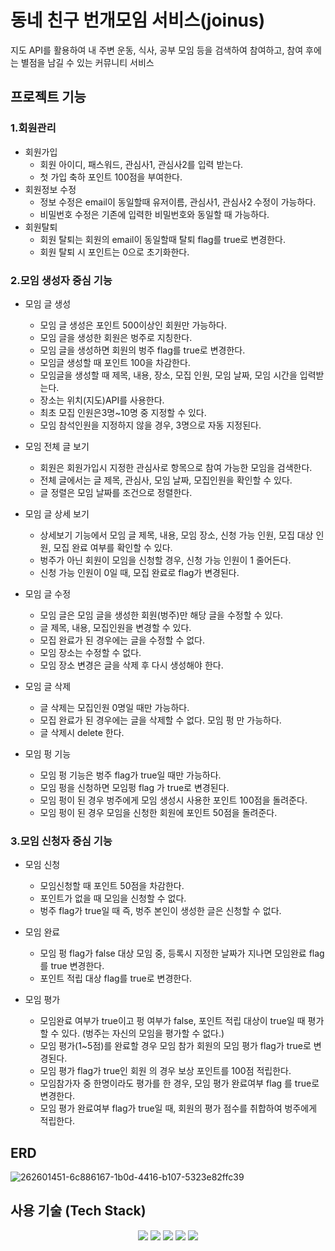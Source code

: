 # 동네 친구 번개모임 서비스(joinus)
지도 API를 활용하여 내 주변 운동, 식사, 공부 모임 등을 검색하여 참여하고, 참여 후에는 별점을 남길 수 있는 커뮤니티 서비스


## 프로젝트 기능
### 1.회원관리
* 회원가입
  	* 회원 아이디, 패스워드, 관심사1, 관심사2를 입력 받는다.
  	* 첫 가입 축하 포인트 100점을 부여한다.
* 회원정보 수정
  	* 정보 수정은 email이 동일할때 유저이름, 관심사1, 관심사2 수정이 가능하다.
  	* 비밀번호 수정은 기존에 입력한 비밀번호와 동일할 때 가능하다.
* 회원탈퇴
  	* 회원 탈퇴는 회원의 email이 동일할때 탈퇴 flag를 true로 변경한다.
  	* 회원 탈퇴 시 포인트는 0으로 초기화한다.



### 2.모임 생성자 중심 기능
* 모임 글 생성
	* 모임 글 생성은 포인트 500이상인 회원만 가능하다.
  	* 모임 글을 생성한 회원은 벙주로 지칭한다.
  	* 모임 글을 생성하면 회원의 벙주 flag를 true로 변경한다.
   	* 모임글 생성할 때 포인트 100을 차감한다.
   	* 모임글을 생성할 때 제목, 내용, 장소, 모집 인원, 모임 날짜, 모임 시간을 입력받는다.
   	* 장소는 위치(지도)API를 사용한다.
   	* 최초 모집 인원은3명~10명 중 지정할 수 있다.
   	* 모임 참석인원을 지정하지 않을 경우, 3명으로 자동 지정된다.
   	  
*  모임 전체 글 보기
	* 회원은 회원가입시 지정한 관심사로 항목으로 참여 가능한 모임을 검색한다.
   	* 전체 글에서는 글 제목, 관심사, 모임 날짜, 모집인원을 확인할 수 있다.
   	* 글 정렬은 모임 날짜를 조건으로 정렬한다.
   	  
*  모임 글 상세 보기
  	* 상세보기 기능에서 모임 글 제목, 내용, 모임 장소, 신청 가능 인원, 모집 대상 인원, 모집 완료 여부를 확인할 수 있다.
	* 벙주가 아닌 회원이 모임을 신청할 경우, 신청 가능 인원이 1 줄어든다.
   	* 신청 가능 인원이 0일 때, 모집 완료로 flag가 변경된다.
     
*  모임 글 수정
	* 모임 글은 모임 글을 생성한 회원(벙주)만 해당 글을 수정할 수 있다.
   	* 글 제목, 내용, 모집인원을 변경할 수 있다. 
	* 모집 완료가 된 경우에는 글을 수정할 수 없다.
   	* 모임 장소는 수정할 수 없다.
   	* 모임 장소 변경은 글을 삭제 후 다시 생성해야 한다.
   	  
* 모임 글 삭제
  	* 글 삭제는 모집인원 0명일 때만 가능하다.
  	* 모집 완료가 된 경우에는 글을 삭제할 수 없다. 모임 펑 만 가능하다.
  	* 글 삭제시 delete 한다.
  	  
* 모임 펑 기능
	* 모임 펑 기능은 벙주 flag가 true일 때만 가능하다.
	* 모임 펑을 신청하면 모임펑 flag 가 true로 변경된다.
	* 모임 펑이 된 경우 벙주에게 모임 생성시 사용한 포인트 100점을 돌려준다.
	* 모임 펑이 된 경우 모임을 신청한 회원에 포인트 50점을 돌려준다.
   

### 3.모임 신청자 중심 기능
* 모임 신청
	* 모임신청할 때 포인트 50점을 차감한다.
	* 포인트가 없을 때 모임을 신청할 수 없다.
	* 벙주 flag가 true일 때 즉, 벙주 본인이 생성한 글은 신청할 수 없다.

* 모임 완료
	* 모임 펑 flag가 false 대상 모임 중, 등록시 지정한 날짜가 지나면 모임완료 flag를 true 변경한다.
	* 포인트 적립 대상 flag를 true로 변경한다.
   
 * 모임 평가
	* 모임완료 여부가 true이고 펑 여부가 false, 포인트 적립 대상이 true일 때 평가 할 수 있다. (벙주는 자신의 모임을 평가할 수 없다.)
	* 모임 평가(1~5점)를 완료할 경우 모임 참가 회원의 모임 평가 flag가 true로 변경된다.
	* 모임 평가 flag가 true인 회원 의 경우 보상 포인트를 100점 적립한다.
	* 모임참가자 중 한명이라도 평가를 한 경우, 모임 평가 완료여부 flag 를 true로 변경한다.
	* 모임 평가 완료여부 flag가 true일 때, 회원의 평가 점수를 취합하여 벙주에게 적립한다.




## ERD
![262601451-6c886167-1b0d-4416-b107-5323e82ffc39](https://github.com/Jennny1/joinus/assets/59690831/f7e550fb-dc2a-443b-a6f5-8d851ebd5f0c)



## 사용 기술 (Tech Stack)
<div align=center> 
	<img src="https://img.shields.io/badge/java-007396?style=for-the-badge&logo=java&logoColor=white">
	<img src="https://img.shields.io/badge/Spring Boot-6DB33F?style=for-the-badge&logo=springboot&logoColor=white">
	<img src="https://img.shields.io/badge/mysql-4479A1?style=for-the-badge&logo=mysql&logoColor=white"> 
  	<img src="https://img.shields.io/badge/github-181717?style=for-the-badge&logo=github&logoColor=white">
  	<img src="https://img.shields.io/badge/git-F05032?style=for-the-badge&logo=git&logoColor=white">
</div>
